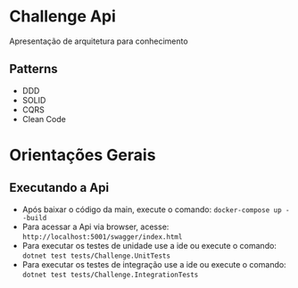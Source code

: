 # Challenge Api
Apresentação de arquitetura para conhecimento

## Patterns
* DDD
* SOLID
* CQRS
* Clean Code

# Orientações Gerais
## Executando a Api
* Após baixar o código da main, execute o comando: `docker-compose up --build`
* Para acessar a Api via browser, acesse: `http://localhost:5001/swagger/index.html`
* Para executar os testes de unidade use a ide ou execute o comando: `dotnet test tests/Challenge.UnitTests`
* Para executar os testes de integração use a ide ou execute o comando: `dotnet test tests/Challenge.IntegrationTests`
